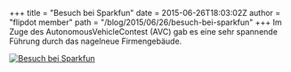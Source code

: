 +++
title = "Besuch bei Sparkfun"
date = 2015-06-26T18:03:02Z
author = "flipdot member"
path = "/blog/2015/06/26/besuch-bei-sparkfun"
+++
Im Zuge des AutonomousVehicleContest (AVC) gab es eine sehr spannende  
Führung durch das nagelneue Firmengebäude.  
  
[![Besuch bei
Sparkfun](https://flipdot.org/blog/uploads/IMG_20150620_142720.serendipityThumb.jpg)](https://flipdot.org/blog/uploads/IMG_20150620_142720.jpg)
